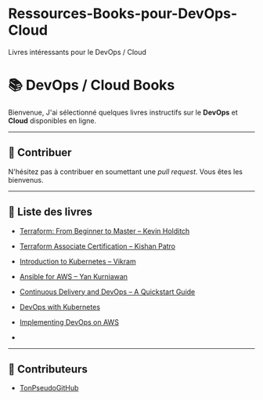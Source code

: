 # Ressources-Books-pour-DevOps-Cloud
Livres intéressants pour le DevOps / Cloud



# 📚 DevOps / Cloud Books
Bienvenue, J'ai sélectionné quelques livres instructifs sur le **DevOps** et **Cloud** disponibles en ligne.

---

## 🔄 Contribuer
N'hésitez pas à contribuer en soumettant une *pull request*. Vous êtes les bienvenus.


---

## 📖 Liste des livres
- [Terraform: From Beginner to Master – Kevin Holditch](DevOps/Terraform_from_Beginner_to_Master_Holditch.pdf)  
- [Terraform Associate Certification – Kishan Patro](DevOps/Terraform_Associate_Certification_Patro.pdf)  
- [Introduction to Kubernetes – Vikram](Kubernetes/Introduction_to_Kubernetes_Vikram.pdf)  
- [Ansible for AWS – Yan Kurniawan](Cloud/Ansible_for_AWS_Kurniawan.pdf)  
- [Continuous Delivery and DevOps – A Quickstart Guide](Books/Continuous%20Delivery%20and%20DevOps%20-%20A%20Quickstart%20Guide.pdf)  
- [DevOps with Kubernetes](Books/DevOps-with-Kubernetes.pdf)  
- [Implementing DevOps on AWS](Books/Implementing%20DevOps%20on%20AWS.pdf)

- 
---

## 👥 Contributeurs

- [TonPseudoGitHub](https://github.com/TonPseudoGitHub)
